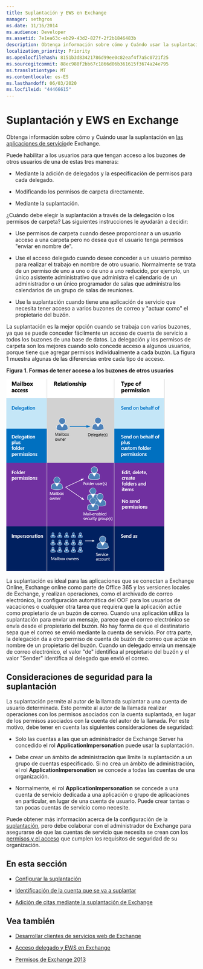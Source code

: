 ```yaml
---
title: Suplantación y EWS en Exchange
manager: sethgros
ms.date: 11/16/2014
ms.audience: Developer
ms.assetid: 7e1ea63c-eb29-43d2-827f-2f2b1846483b
description: Obtenga información sobre cómo y Cuándo usar la suplantación en las aplicaciones de servicio de Exchange.
localization_priority: Priority
ms.openlocfilehash: 8151b3d83421786d99ee0c82eaf4f7a5c0721f25
ms.sourcegitcommit: 88ec988f2bb67c1866d06b361615f3674a24e795
ms.translationtype: MT
ms.contentlocale: es-ES
ms.lasthandoff: 06/03/2020
ms.locfileid: "44466615"
---
```

# <a name="impersonation-and-ews-in-exchange"></a>Suplantación y EWS en Exchange

Obtenga información sobre cómo y Cuándo usar la suplantación en [las aplicaciones de servicio](ews-application-types.md)de Exchange.
  
Puede habilitar a los usuarios para que tengan acceso a los buzones de otros usuarios de una de estas tres maneras:
  
- Mediante la adición de delegados y la especificación de permisos para cada delegado.
    
- Modificando los permisos de carpeta directamente.
    
- Mediante la suplantación.
    
¿Cuándo debe elegir la suplantación a través de la delegación o los permisos de carpeta? Las siguientes instrucciones le ayudarán a decidir:
  
- Use permisos de carpeta cuando desee proporcionar a un usuario acceso a una carpeta pero no desea que el usuario tenga permisos "enviar en nombre de". 
    
- Use el acceso delegado cuando desee conceder a un usuario permiso para realizar el trabajo en nombre de otro usuario. Normalmente se trata de un permiso de uno a uno o de uno a uno reducido, por ejemplo, un único asistente administrativo que administra el calendario de un administrador o un único programador de salas que administra los calendarios de un grupo de salas de reuniones.
    
- Use la suplantación cuando tiene una aplicación de servicio que necesita tener acceso a varios buzones de correo y "actuar como" el propietario del buzón.
    
La suplantación es la mejor opción cuando se trabaja con varios buzones, ya que se puede conceder fácilmente un acceso de cuenta de servicio a todos los buzones de una base de datos. La delegación y los permisos de carpeta son los mejores cuando solo concede acceso a algunos usuarios, porque tiene que agregar permisos individualmente a cada buzón. La figura 1 muestra algunas de las diferencias entre cada tipo de acceso.
  
**Figura 1. Formas de tener acceso a los buzones de otros usuarios**

![Un diagrama que muestra los tipos de acceso a los buzones, la relación entre los propietarios de los buzones y el delegado de cada tipo, y el tipo de permiso. Enviar en nombre de los permisos para delegación y/o permisos de carpeta. Enviar como permisos para suplantación.](media/Ex15_Delegate_Overview.png)
  
La suplantación es ideal para las aplicaciones que se conectan a Exchange Online, Exchange online como parte de Office 365 y las versiones locales de Exchange, y realizan operaciones, como el archivado de correo electrónico, la configuración automática del OOF para los usuarios de vacaciones o cualquier otra tarea que requiera que la aplicación actúe como propietario de un buzón de correo. Cuando una aplicación utiliza la suplantación para enviar un mensaje, parece que el correo electrónico se envía desde el propietario del buzón. No hay forma de que el destinatario sepa que el correo se envió mediante la cuenta de servicio. Por otra parte, la delegación da a otro permiso de cuenta de buzón de correo que actúe en nombre de un propietario del buzón. Cuando un delegado envía un mensaje de correo electrónico, el valor "de" identifica al propietario del buzón y el valor "Sender" identifica al delegado que envió el correo. 
  
## <a name="security-considerations-for-impersonation"></a>Consideraciones de seguridad para la suplantación

La suplantación permite al autor de la llamada suplantar a una cuenta de usuario determinada. Esto permite al autor de la llamada realizar operaciones con los permisos asociados con la cuenta suplantada, en lugar de los permisos asociados con la cuenta del autor de la llamada. Por este motivo, debe tener en cuenta las siguientes consideraciones de seguridad:
  
- Solo las cuentas a las que un administrador de Exchange Server ha concedido el rol **ApplicationImpersonation** puede usar la suplantación. 
    
- Debe crear un ámbito de administración que limite la suplantación a un grupo de cuentas especificado. Si no crea un ámbito de administración, el rol **ApplicationImpersonation** se concede a todas las cuentas de una organización. 
    
- Normalmente, el rol **ApplicationImpersonation** se concede a una cuenta de servicio dedicada a una aplicación o grupo de aplicaciones en particular, en lugar de una cuenta de usuario. Puede crear tantas o tan pocas cuentas de servicio como necesite. 
    
Puede obtener más información acerca de la configuración de la [suplantación](how-to-configure-impersonation.md), pero debe colaborar con el administrador de Exchange para asegurarse de que las cuentas de servicio que necesita se crean con los [permisos y el acceso](https://technet.microsoft.com/library/dd351175%28v=exchg.150%29.aspx) que cumplen los requisitos de seguridad de su organización. 
  
## <a name="in-this-section"></a>En esta sección

- [Configurar la suplantación](how-to-configure-impersonation.md)
    
- [Identificación de la cuenta que se va a suplantar](how-to-identify-the-account-to-impersonate.md)
    
- [Adición de citas mediante la suplantación de Exchange](how-to-add-appointments-by-using-exchange-impersonation.md)
    
## <a name="see-also"></a>Vea también


- [Desarrollar clientes de servicios web de Exchange](develop-web-service-clients-for-exchange.md)
    
- [Acceso delegado y EWS en Exchange](delegate-access-and-ews-in-exchange.md)
    
- [Permisos de Exchange 2013](https://technet.microsoft.com/library/dd351175%28v=exchg.150%29.aspx)
    


